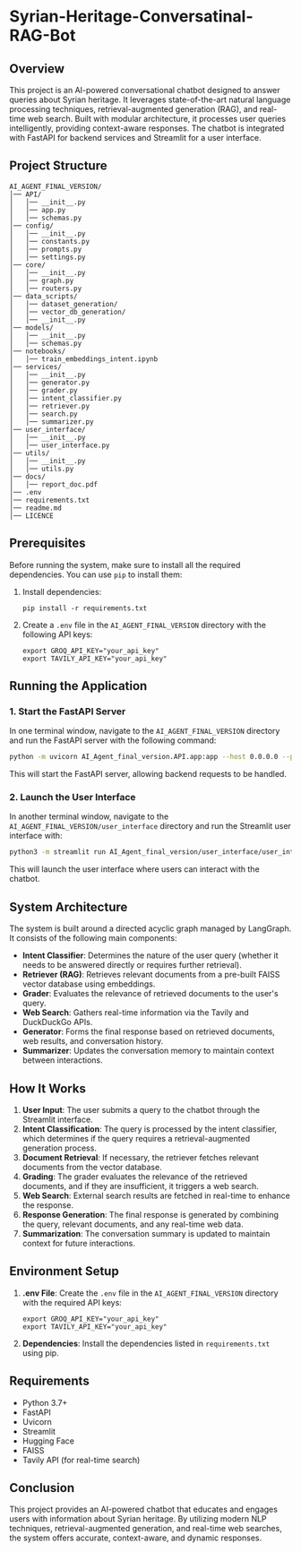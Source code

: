 # Syrian-Heritage-Conversatinal-RAG-Bot

## Overview

This project is an AI-powered conversational chatbot designed to answer queries about Syrian heritage. It leverages state-of-the-art natural language processing techniques, retrieval-augmented generation (RAG), and real-time web search. Built with modular architecture, it processes user queries intelligently, providing context-aware responses. The chatbot is integrated with FastAPI for backend services and Streamlit for a user interface.

## Project Structure

```
AI_AGENT_FINAL_VERSION/
│── API/
│   │── __init__.py
│   │── app.py
│   │── schemas.py
│── config/
│   │── __init__.py
│   │── constants.py
│   │── prompts.py
│   │── settings.py
│── core/
│   │── __init__.py
│   │── graph.py
│   │── routers.py
│── data_scripts/
│   │── dataset_generation/
│   │── vector_db_generation/
│   │── __init__.py
│── models/
│   │── __init__.py
│   │── schemas.py
│── notebooks/
│   │── train_embeddings_intent.ipynb
│── services/
│   │── __init__.py
│   │── generator.py
│   │── grader.py
│   │── intent_classifier.py
│   │── retriever.py
│   │── search.py
│   │── summarizer.py
│── user_interface/
│   │── __init__.py
│   │── user_interface.py
│── utils/
│   │── __init__.py
│   │── utils.py
│── docs/
│   │── report_doc.pdf
│── .env
│── requirements.txt
│── readme.md
│── LICENCE 

```

## Prerequisites

Before running the system, make sure to install all the required dependencies. You can use `pip` to install them:

1.  Install dependencies:
    
    ```
    pip install -r requirements.txt
    
    ```
    
2.  Create a `.env` file in the `AI_AGENT_FINAL_VERSION` directory with the following API keys:
    
    ```
    export GROQ_API_KEY="your_api_key"
    export TAVILY_API_KEY="your_api_key"
    
    ```
    

## Running the Application

### 1. Start the FastAPI Server

In one terminal window, navigate to the `AI_AGENT_FINAL_VERSION` directory and run the FastAPI server with the following command:

```bash
python -m uvicorn AI_Agent_final_version.API.app:app --host 0.0.0.0 --port 8000 --reload

```

This will start the FastAPI server, allowing backend requests to be handled.

### 2. Launch the User Interface

In another terminal window, navigate to the `AI_AGENT_FINAL_VERSION/user_interface` directory and run the Streamlit user interface with:

```bash
python3 -m streamlit run AI_Agent_final_version/user_interface/user_interface.py

```

This will launch the user interface where users can interact with the chatbot.

## System Architecture

The system is built around a directed acyclic graph managed by LangGraph. It consists of the following main components:

-   **Intent Classifier**: Determines the nature of the user query (whether it needs to be answered directly or requires further retrieval).
-   **Retriever (RAG)**: Retrieves relevant documents from a pre-built FAISS vector database using embeddings.
-   **Grader**: Evaluates the relevance of retrieved documents to the user's query.
-   **Web Search**: Gathers real-time information via the Tavily and DuckDuckGo APIs.
-   **Generator**: Forms the final response based on retrieved documents, web results, and conversation history.
-   **Summarizer**: Updates the conversation memory to maintain context between interactions.

## How It Works

1.  **User Input**: The user submits a query to the chatbot through the Streamlit interface.
2.  **Intent Classification**: The query is processed by the intent classifier, which determines if the query requires a retrieval-augmented generation process.
3.  **Document Retrieval**: If necessary, the retriever fetches relevant documents from the vector database.
4.  **Grading**: The grader evaluates the relevance of the retrieved documents, and if they are insufficient, it triggers a web search.
5.  **Web Search**: External search results are fetched in real-time to enhance the response.
6.  **Response Generation**: The final response is generated by combining the query, relevant documents, and any real-time web data.
7.  **Summarization**: The conversation summary is updated to maintain context for future interactions.

## Environment Setup

1.  **.env File**: Create the `.env` file in the `AI_AGENT_FINAL_VERSION` directory with the required API keys:
    
    ```text
    export GROQ_API_KEY="your_api_key"
    export TAVILY_API_KEY="your_api_key"
    
    ```
    
2.  **Dependencies**: Install the dependencies listed in `requirements.txt` using pip.
    

## Requirements

-   Python 3.7+
-   FastAPI
-   Uvicorn
-   Streamlit
-   Hugging Face
-   FAISS
-   Tavily API (for real-time search)

## Conclusion

This project provides an AI-powered chatbot that educates and engages users with information about Syrian heritage. By utilizing modern NLP techniques, retrieval-augmented generation, and real-time web searches, the system offers accurate, context-aware, and dynamic responses.

